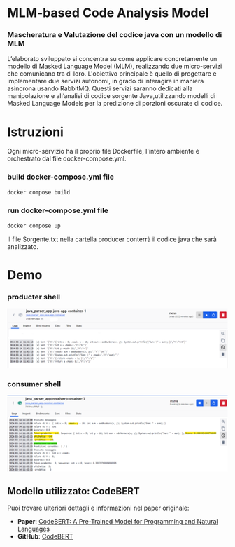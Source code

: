 # MLM-based Code Analysis Model
### Mascheratura e Valutazione del codice java con un modello di MLM

L’elaborato sviluppato si concentra su come applicare concretamente un modello di Masked Language Model (MLM), realizzando due micro-servizi
che comunicano tra di loro. L'obiettivo principale è quello di progettare e implementare due servizi autonomi, in grado di interagire in maniera asincrona usando RabbitMQ. Questi servizi saranno
dedicati alla manipolazione e all’analisi di codice sorgente Java,utilizzando modelli di Masked Language Models per la predizione di porzioni oscurate di
codice.

# Istruzioni
Ogni micro-servizio ha il proprio file Dockerfile, l'intero ambiente è orchestrato dal file docker-compose.yml.

 ### build docker-compose.yml file
```bash
docker compose build
```

### run docker-compose.yml file
```bash
docker compose up
```

Il file Sorgente.txt nella cartella producer conterrà il codice java che sarà analizzato.

# Demo

### producter shell
![Alt text](images/sender.png)

### consumer shell
![Alt text](images/cns.png)

## Modello utilizzato: CodeBERT

Puoi trovare ulteriori dettagli e informazioni nel paper originale:

- **Paper**: [CodeBERT: A Pre-Trained Model for Programming and Natural Languages](https://arxiv.org/pdf/2002.08155.pdf)
- **GitHub**: [CodeBERT](https://github.com/microsoft/CodeBERT)


